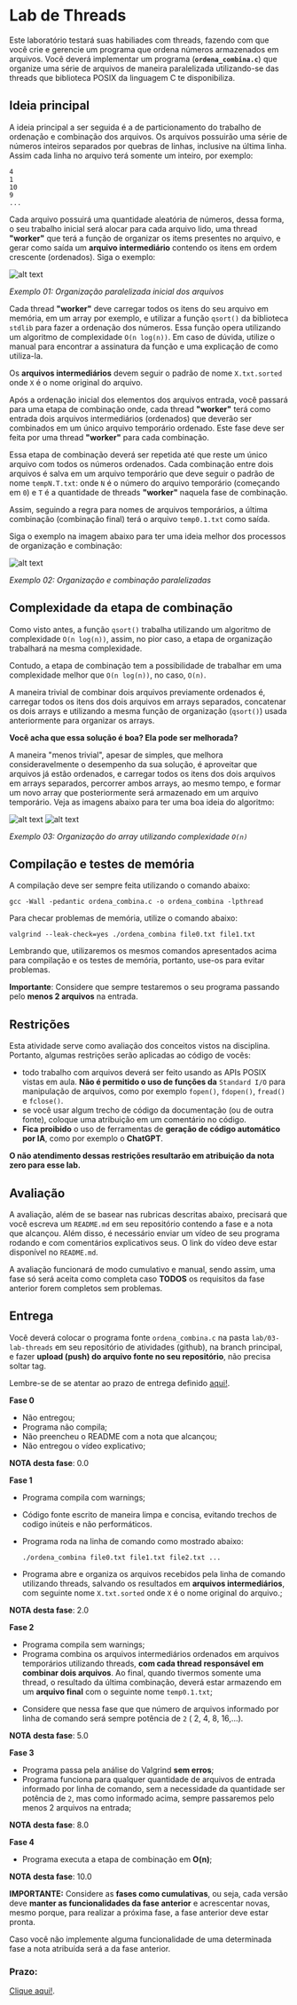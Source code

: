 # Lab de Threads

Este laboratório testará suas habiliades com threads, fazendo com que você crie e gerencie um programa que ordena números armazenados em arquivos. Você deverá implementar um programa (**`ordena_combina.c`**) que organize uma série de arquivos de maneira paralelizada utilizando-se das threads que biblioteca POSIX da linguagem C te disponibiliza.

## Ideia principal
A ideia principal a ser seguida é a de particionamento do trabalho de ordenação e combinação dos arquivos. Os arquivos possuirão uma série de números inteiros separados por quebras de linhas, inclusive na última linha. Assim cada linha no arquivo terá somente um inteiro, por exemplo:

```
4
1
10
9
...
```
Cada arquivo possuirá uma quantidade aleatória de números, dessa forma, o seu trabalho inicial será alocar para cada arquivo lido, uma thread **"worker"** que terá a função de organizar os items presentes no arquivo, e gerar como saída um **arquivo intermediário** contendo os itens em ordem crescente (ordenados). Siga o exemplo:

![alt text](img/image00.png "Organização Inicial")

*Exemplo 01: Organização paralelizada inicial dos arquivos*

Cada thread **"worker"** deve carregar todos os itens do seu arquivo em memória, em um array por exemplo, e utilizar a função `qsort()` da biblioteca `stdlib` para fazer a ordenação dos números. Essa função opera utilizando um algoritmo de complexidade `O(n log(n))`. Em caso de dúvida, utilize o manual para encontrar a assinatura da função e uma explicação de como utiliza-la.

Os **arquivos intermediários** devem seguir o padrão de nome `X.txt.sorted` onde `X` é o nome original do arquivo.

Após a ordenação inicial dos elementos dos arquivos entrada, você passará para uma etapa de combinação onde, cada thread **"worker"** terá como entrada dois arquivos intermediários (ordenados) que deverão ser combinados em um único arquivo temporário ordenado. Este fase deve ser feita por uma thread **"worker"** para cada combinação.

Essa etapa de combinação deverá ser repetida até que reste um único arquivo com todos os números ordenados. Cada combinação entre dois arquivos é salva em um arquivo temporário que deve seguir o padrão de nome `tempN.T.txt`: onde `N` é o número do arquivo temporário (começando em `0`) e `T` é a quantidade de threads **"worker"** naquela fase de combinação.

Assim, seguindo a regra para nomes de arquivos temporários, a última combinação (combinação final) terá o arquivo `temp0.1.txt` como saída.

Siga o exemplo na imagem abaixo para ter uma ideia melhor dos processos de organização e combinação:

![alt text](img/image01.png "Processo completo")


*Exemplo 02: Organização e combinação paralelizadas*

## Complexidade da etapa de combinação

Como visto antes, a função `qsort()` trabalha utilizando um algoritmo de complexidade `O(n log(n))`, assim, no pior caso, a etapa de organização trabalhará na mesma complexidade.

Contudo, a etapa de combinação tem a possibilidade de trabalhar em uma complexidade melhor que `O(n log(n))`, no caso, `O(n)`.

A maneira trivial de combinar dois arquivos previamente ordenados é, carregar todos os itens dos dois arquivos em arrays separados, concatenar os dois arrays e utilizando a mesma função de organização (`qsort()`) usada anteriormente para organizar os arrays. 

**Você acha que essa solução é boa? Ela pode ser melhorada?**

A maneira "menos trivial", apesar de simples, que melhora consideravelmente o desempenho da sua solução, é aproveitar que arquivos já estão ordenados, e carregar todos os itens dos dois arquivos em arrays separados, percorrer ambos arrays, ao mesmo tempo, e formar um novo array que posteriormente será armazenado em um arquivo temporário. Veja as imagens abaixo para ter uma boa ideia do algoritmo:

![alt text](img/combina01.png "combina01")
![alt text](img/combina02.png "combina02")


*Exemplo 03: Organização do array utilizando complexidade `O(n)`*

## Compilação e testes de memória

A compilação deve ser sempre feita utilizando o comando abaixo:

```
gcc -Wall -pedantic ordena_combina.c -o ordena_combina -lpthread
```

Para checar problemas de memória, utilize o comando abaixo:

```
valgrind --leak-check=yes ./ordena_combina file0.txt file1.txt 
```

Lembrando que, utilizaremos os mesmos comandos apresentados acima para compilação e os testes de memória, portanto, use-os para evitar problemas. 

**Importante**: Considere que sempre testaremos o seu programa passando pelo **menos 2 arquivos** na entrada.


## Restrições

Esta atividade serve como avaliação dos conceitos vistos na disciplina. Portanto, algumas restrições serão aplicadas ao código de vocês:

- todo trabalho com arquivos deverá ser feito usando as APIs POSIX vistas em aula. **Não é permitido o uso de funções da** `Standard I/O` para manipulação de arquivos, como por exemplo `fopen()`, `fdopen()`,  `fread()` e `fclose()`. 
- se você usar algum trecho de código da documentação (ou de outra fonte), coloque uma atribuição em um comentário no código.
- **Fica proibido** o uso de ferramentas de **geração de código automático por IA**, como por exemplo o **ChatGPT**.

**O não atendimento dessas restrições resultarão em atribuição da nota zero para esse lab.**

## Avaliação

A avaliação, além de se basear nas rubricas descritas abaixo, precisará que você escreva um `README.md` em seu repositório contendo a fase e a nota que alcançou. Além disso, é necessário enviar um vídeo de seu programa rodando e com comentários explicativos seus. O link do vídeo deve estar disponível no `README.md`.

A avaliação funcionará de modo cumulativo e manual, sendo assim, uma fase só será aceita como completa caso **TODOS** os requisitos da fase anterior forem completos sem problemas.

## Entrega

Você deverá colocar o programa fonte `ordena_combina.c` na pasta `lab/03-lab-threads` em seu repositório de atividades (github), na branch principal, e fazer **upload (push) do arquivo fonte no seu repositório**,  não precisa soltar tag.

Lembre-se de se atentar ao prazo de entrega definido [aqui!](../sobre.md).


**Fase 0**

* Não entregou;
* Programa não compila;
* Não preencheu o README com a nota que alcançou;
* Não entregou o vídeo explicativo;

**NOTA desta fase**: 0.0

**Fase 1**

* Programa compila com warnings;
* Código fonte escrito de maneira limpa e concisa, evitando trechos de codigo inúteis e não performáticos.
* Programa roda na linha de comando como mostrado abaixo:

    ```
    ./ordena_combina file0.txt file1.txt file2.txt ...
    ```

* Programa abre e organiza os arquivos recebidos pela linha de comando utilizando threads, salvando os resultados em **arquivos intermediários**, com seguinte nome `X.txt.sorted` onde `X` é o nome original do arquivo.;

**NOTA desta fase**: 2.0

**Fase 2**

* Programa compila sem warnings;
* Programa combina os arquivos intermediários ordenados em arquivos temporários utilizando threads, **com cada thread responsável em combinar dois arquivos**. Ao final, quando tivermos somente uma thread, o resultado da última combinação, deverá estar armazendo em um **arquivo final** com o seguinte nome `temp0.1.txt`;
- Considere que nessa fase que que número de arquivos informado por linha de comando será sempre potência de `2` ( 2, 4, 8, 16,...).

**NOTA desta fase**: 5.0

**Fase 3**

* Programa passa pela análise do Valgrind **sem erros**;
* Programa funciona para qualquer quantidade de arquivos de entrada informado por linha de comando, sem a necessidade da quantidade ser potência de `2`, mas como informado acima, sempre passaremos pelo menos 2 arquivos na entrada;

**NOTA desta fase**: 8.0

**Fase 4**

* Programa executa a etapa de combinação em **O(n)**;

**NOTA desta fase**: 10.0

**IMPORTANTE:** Considere as **fases como cumulativas**, ou seja, cada versão deve **manter as funcionalidades da fase anterior** e acrescentar novas, mesmo porque,  para realizar a próxima fase, a fase anterior deve estar pronta. 

Caso você não implemente alguma funcionalidade de uma determinada fase a nota atribuída será a da fase anterior.


### Prazo:

[Clique aqui!](../sobre.md).